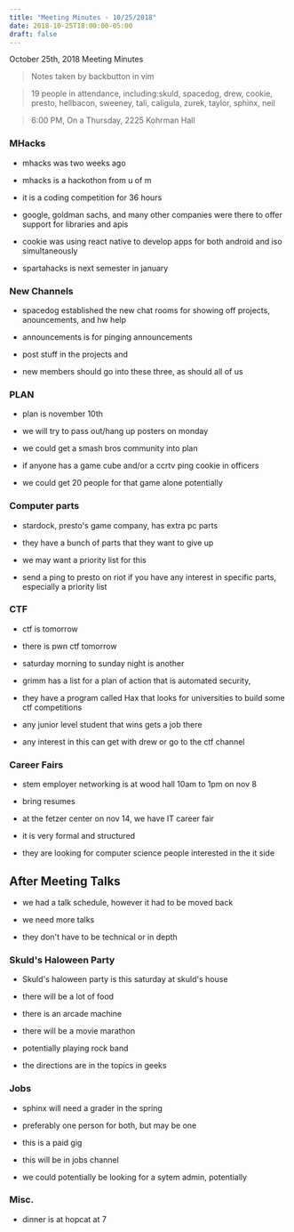 ```yaml
---
title: "Meeting Minutes - 10/25/2018"
date: 2018-10-25T18:00:00-05:00
draft: false
---
```


October 25th, 2018 Meeting Minutes
> Notes taken by backbutton in vim

> 19 people in attendance, including:skuld, spacedog, drew, cookie, presto, hellbacon, sweeney, tali, caligula, zurek, taylor, sphinx, neil



 

> 6:00 PM, On a Thursday, 2225 Kohrman Hall

### MHacks

* mhacks was two weeks ago

* mhacks is a hackothon from u of m

* it is a coding competition for 36 hours

* google, goldman sachs, and many other companies were there to offer support for libraries and apis

* cookie was using react native to develop apps for both android and iso simultaneously

* spartahacks is next semester in january

### New Channels

* spacedog established the new chat rooms for showing off projects, anouncements, and hw help

* announcements is for pinging announcements

* post stuff in the projects and 

* new members should go into these three, as should all of us

### PLAN

* plan is november 10th

* we will try to pass out/hang up posters on monday

* we could get a smash bros community into plan

* if anyone has a game cube and/or a ccrtv ping cookie in officers

* we could get 20 people for that game alone potentially

### Computer parts

* stardock, presto's game company, has extra pc parts

* they have a bunch of parts that they want to give up

* we may want a priority list for this

* send a ping to presto on riot if you have any interest in specific parts, especially a priority list

### CTF

* ctf is tomorrow

* there is pwn ctf tomorrow

* saturday morning to sunday night is another

* grimm has a list for a plan of action that is automated security, 

* they have a program called Hax that looks for universities to build some ctf competitions

* any junior level student that wins gets a job there

* any interest in this can get with drew or go to the ctf channel

### Career Fairs

* stem employer networking is at wood hall 10am to 1pm on nov 8

* bring resumes

* at the fetzer center on nov 14, we have IT career fair

* it is very formal and structured

* they are looking for computer science people interested in the it side

## After Meeting Talks

* we had a talk schedule, however it had to be moved back

* we need more talks 

* they don't have to be technical or in depth

### Skuld's Haloween Party

* Skuld's haloween party is this saturday at skuld's house

* there will be a lot of food

* there is an arcade machine

* there will be a movie marathon

* potentially playing rock band

* the directions are in the topics in geeks

### Jobs

* sphinx will need a grader in the spring

* preferably one person for both, but may be one

* this is a paid gig

* this will be in jobs channel

* we could potentially be looking for a sytem admin, potentially

### Misc.

* dinner is at hopcat at 7
